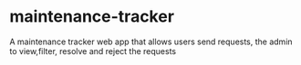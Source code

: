 # maintenance-tracker
A maintenance tracker web app that allows users send requests, the admin to view,filter, resolve and reject the requests
